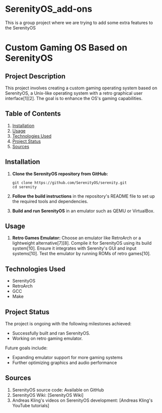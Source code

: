 # SerenityOS_add-ons
This is a group project where we are trying to add some extra features to the SerenityOS
# Custom Gaming OS Based on SerenityOS

## Project Description

This project involves creating a custom gaming operating system based on SerenityOS, a Unix-like operating system with a retro graphical user interface[1][2]. The goal is to enhance the OS's gaming capabilities.

## Table of Contents

1.  [Installation](#installation)
2.  [Usage](#usage)
3.  [Technologies Used](#technologies-used)
4.  [Project Status](#project-status)
5.  [Sources](#sources)

## Installation

1.  **Clone the SerenityOS repository from GitHub:**

    ```
    git clone https://github.com/SerenityOS/serenity.git
    cd serenity
    ```
2.  **Follow the build instructions** in the repository's README file to set up the required tools and dependencies.
3.  **Build and run SerenityOS** in an emulator such as QEMU or VirtualBox.

## Usage

1.  **Retro Games Emulator:** Choose an emulator like RetroArch or a lightweight alternative[7][8]. Compile it for SerenityOS using its build system[10]. Ensure it integrates with Serenity's GUI and input systems[10]. Test the emulator by running ROMs of retro games[10].

## Technologies Used

*   SerenityOS
*   RetroArch
*   GCC
*   Make

## Project Status

The project is ongoing with the following milestones achieved:

*   Successfully built and ran SerenityOS.
*   Working on retro gaming emulator.

Future goals include:

*   Expanding emulator support for more gaming systems
*   Further optimizing graphics and audio performance

## Sources

1.  SerenityOS source code: Available on GitHub
2.  SerenityOS Wiki: \[SerenityOS Wiki]
3.  Andreas Kling's videos on SerenityOS development: \[Andreas Kling's YouTube tutorials]

